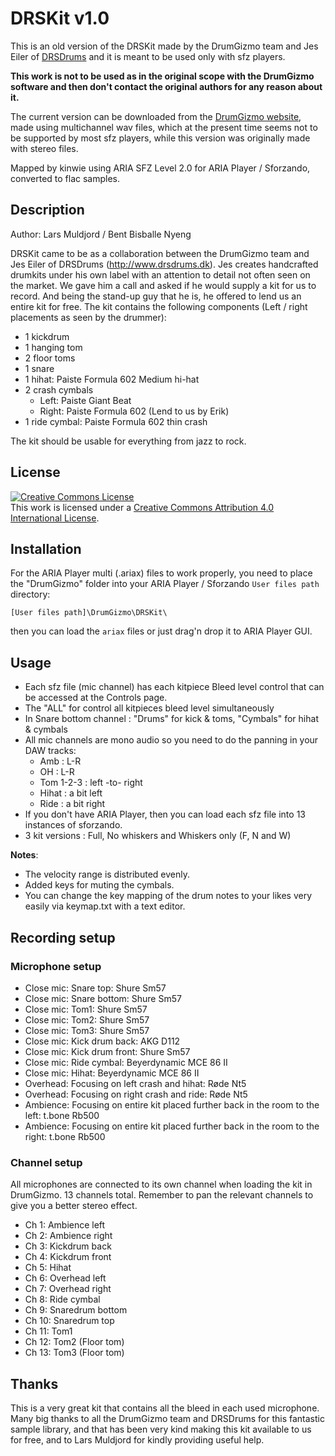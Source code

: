 # DRSKit v1.0

This is an old version of the DRSKit made by the DrumGizmo team and Jes Eiler of
[DRSDrums] and it is meant to be used only with sfz players.

**This work is not to be used as in the original scope with the DrumGizmo software
and then don't contact the original authors for any reason about it.**

The current version can be downloaded from the [DrumGizmo website],
made using multichannel wav files, which at the present time seems not to be
supported by most sfz players,
while this version was originally made with stereo files.

Mapped by kinwie using ARIA SFZ Level 2.0 for ARIA Player / Sforzando,
converted to flac samples.

## Description

Author: Lars Muldjord / Bent Bisballe Nyeng

DRSKit came to be as a collaboration between the DrumGizmo team and Jes Eiler of
DRSDrums (<http://www.drsdrums.dk>). Jes creates handcrafted drumkits under his
own label with an attention to detail not often seen on the market.
We gave him a call and asked if he would supply a kit for us to record.
And being the stand-up guy that he is, he offered to lend us an entire kit for free.
The kit contains the following components (Left / right placements as seen by the drummer):

- 1 kickdrum
- 1 hanging tom
- 2 floor toms
- 1 snare
- 1 hihat: Paiste Formula 602 Medium hi-hat
- 2 crash cymbals
  - Left: Paiste Giant Beat
  - Right: Paiste Formula 602 (Lend to us by Erik)
- 1 ride cymbal: Paiste Formula 602 thin crash

The kit should be usable for everything from jazz to rock.

## License


<a rel="license" href="https://creativecommons.org/licenses/by/4.0/">
<img alt="Creative Commons License" style="border-width:0" src="https://i.creativecommons.org/l/by/4.0/88x31.png" /></a><br />
This work is licensed under a <a rel="license" href="https://creativecommons.org/licenses/by/4.0/">
Creative Commons Attribution 4.0 International License</a>.

## Installation

For the ARIA Player multi (.ariax) files to work properly, you need to place
the "DrumGizmo" folder into your ARIA Player / Sforzando `User files path` directory:

`[User files path]\DrumGizmo\DRSKit\`

then you can load the `ariax` files or just drag'n drop it to ARIA Player GUI.

## Usage

- Each sfz file (mic channel) has each kitpiece Bleed level control
  that can be accessed at the Controls page.
- The "ALL" for control all kitpieces bleed level simultaneously
- In Snare bottom channel : "Drums" for kick & toms, "Cymbals" for hihat & cymbals
- All mic channels are mono audio so you need to do the panning in your DAW tracks:
  - Amb : L-R
  - OH : L-R
  - Tom 1-2-3 : left -to- right
  - Hihat : a bit left
  - Ride : a bit right
- If you don't have ARIA Player, then you can load each sfz file
  into 13 instances of sforzando.
- 3 kit versions : Full, No whiskers and Whiskers only (F, N and W)

**Notes**:

- The velocity range is distributed evenly.
- Added keys for muting the cymbals.
- You can change the key mapping of the drum notes to your likes very easily via
  keymap.txt with a text editor.

## Recording setup

### Microphone setup

- Close mic: Snare top: Shure Sm57
- Close mic: Snare bottom: Shure Sm57
- Close mic: Tom1: Shure Sm57
- Close mic: Tom2: Shure Sm57
- Close mic: Tom3: Shure Sm57
- Close mic: Kick drum back: AKG D112
- Close mic: Kick drum front: Shure Sm57
- Close mic: Ride cymbal: Beyerdynamic MCE 86 II
- Close mic: Hihat: Beyerdynamic MCE 86 II
- Overhead: Focusing on left crash and hihat: Røde Nt5
- Overhead: Focusing on right crash and ride: Røde Nt5
- Ambience: Focusing on entire kit placed further back in the room to the left: t.bone Rb500
- Ambience: Focusing on entire kit placed further back in the room to the right: t.bone Rb500

### Channel setup

All microphones are connected to its own channel when loading the kit in DrumGizmo.
13 channels total. Remember to pan the relevant channels to give you a better
stereo effect.

- Ch 1: Ambience left
- Ch 2: Ambience right
- Ch 3: Kickdrum back
- Ch 4: Kickdrum front
- Ch 5: Hihat
- Ch 6: Overhead left
- Ch 7: Overhead right
- Ch 8: Ride cymbal
- Ch 9: Snaredrum bottom
- Ch 10: Snaredrum top
- Ch 11: Tom1
- Ch 12: Tom2 (Floor tom)
- Ch 13: Tom3 (Floor tom)

## Thanks

This is a very great kit that contains all the bleed in each used microphone.
Many big thanks to all the DrumGizmo team and DRSDrums for this fantastic sample
library, and  that has been very kind making this kit available to us for free,
and to Lars Muldjord for kindly providing useful help.

[DRSDrums]:          http://www.drsdrums.dk/
[DrumGizmo website]: https://www.drumgizmo.org/wiki/doku.php?id=kits:drskit
